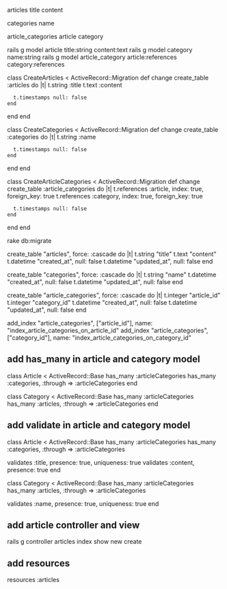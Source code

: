 articles
  title
  content
  
categories
  name
  
article_categories
  article
  category
  
rails g model article title:string content:text
rails g model category name:string
rails g model article_category article:references category:references

class CreateArticles < ActiveRecord::Migration
  def change
    create_table :articles do |t|
      t.string :title
      t.text :content

      t.timestamps null: false
    end
  end
end

class CreateCategories < ActiveRecord::Migration
  def change
    create_table :categories do |t|
      t.string :name

      t.timestamps null: false
    end
  end
end

class CreateArticleCategories < ActiveRecord::Migration
  def change
    create_table :article_categories do |t|
      t.references :article, index: true, foreign_key: true
      t.references :category, index: true, foreign_key: true

      t.timestamps null: false
    end
  end
end


rake db:migrate


  create_table "articles", force: :cascade do |t|
    t.string   "title"
    t.text     "content"
    t.datetime "created_at", null: false
    t.datetime "updated_at", null: false
  end
  
  create_table "categories", force: :cascade do |t|
    t.string   "name"
    t.datetime "created_at", null: false
    t.datetime "updated_at", null: false
  end
  
  create_table "article_categories", force: :cascade do |t|
    t.integer  "article_id"
    t.integer  "category_id"
    t.datetime "created_at",  null: false
    t.datetime "updated_at",  null: false
  end

  add_index "article_categories", ["article_id"], name: "index_article_categories_on_article_id"
  add_index "article_categories", ["category_id"], name: "index_article_categories_on_category_id"


## add has_many in article and category model
class Article < ActiveRecord::Base
  has_many :articleCategories
  has_many :categories, :through => :articleCategories
end

class Category < ActiveRecord::Base
  has_many :articleCategories
  has_many :articles, :through => :articleCategories
end

## add validate in article and category model
class Article < ActiveRecord::Base
  has_many :articleCategories
  has_many :categories, :through => :articleCategories
  
  validates :title, presence: true, uniqueness: true
  validates :content, presence: true
end

class Category < ActiveRecord::Base
  has_many :articleCategories
  has_many :articles, :through => :articleCategories
  
  validates :name, presence: true, uniqueness: true
end

## add article controller and view
rails g controller articles index show new create

## add resources 
resources :articles
